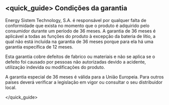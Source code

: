 ## <quick_guide>  Condições da garantia

Energy Sistem Technology, S.A. é responsável por qualquer falta de conformidade que exista no momento que o produto é adquirido pelo consumidor durante um período de 36 meses. A garantia de 36 meses é aplicável a todas as funções do produto à excepção da bateria de lítio, a qual não está incluída na garantia de 36 meses porque para ela há uma garantia específica de 12 meses.

Esta garantia cobre defeitos de fabrico ou materiais e não se aplica se o defeito foi causado por pessoas não autorizadas devido a acidente, utilização indevida ou modificações do produto.

A garantia especial de 36 meses é válida para a União Europeia.  Para outros países deverá verificar a legislação em vigor ou consultar o seu distribuidor local.

</quick_guide>
